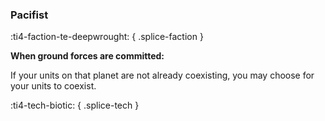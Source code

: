 ### **Pacifist**
:ti4-faction-te-deepwrought:
{ .splice-faction }

**When ground forces are committed:**

If your units on that planet are not already coexisting, you may choose for your units to coexist.

:ti4-tech-biotic:
{ .splice-tech }
